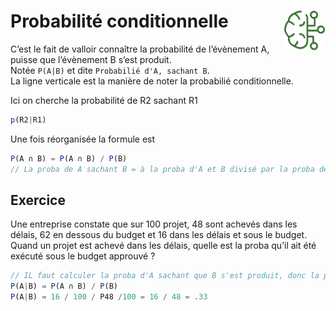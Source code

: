 # **Probabilité conditionnelle** <a href="../"><img src="https://github.com/MiKL5/BI/blob/master/assets/bi.svg" alt="Data science" align="right" height="64px"></a>
C’est le fait de valloir connaître la probabilité de l’évènement A, puisse que l’évènement B s’est produit.  
Notée `P(A|B)` et dite `Probabilié d'A, sachant B`.  
La ligne verticale est la manière de noter la probabilié conditionnelle.

Ici on cherche la probabilité de R2 sachant R1
```js
p(R2|R1)  

```
Une fois réorganisée la formule est
```js
P(A ∩ B) = P(A ∩ B) / P(B)
// La proba de A sachant B = à la proba d'A et B divisé par la proba de B
```
<!-- Pour rappel la proba d'A et B est l'intersection d'A et B -->
## Exercice
Une entreprise constate que sur 100 projet, 48 sont achevés dans les délais, 62 en dessous du budget et 16 dans les délais et sous le budget.  
Quand un projet est achevé dans les délais, quelle est la proba qu’il ait été exécuté sous le budget approuvé ?
```js
// IL faut calculer la proba d'A sachant que B s'est produit, donc la proba de l'achevé avec un budget inférieur s'achant qu'il s'est achevé dans les délais
P(A|B) = P(A ∩ B) / P(B)
P(A|B) = 16 / 100 / P48 /100 = 16 / 48 = .33
```